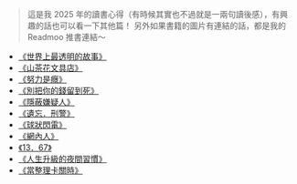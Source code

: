 > 這是我 2025 年的讀書心得（有時候其實也不過就是一兩句讀後感），有興趣的話也可以看一下其他篇！
> 另外如果書籍的圖片有連結的話，都是我的 Readmoo 推書連結～

- [《世界上最透明的故事》](/2025-reading-1)
- [《山茶花文具店》](/2025-reading-2)
- [《努力是癮》](/2025-reading-3)
- [《別把你的錢留到死》](/2025-reading-4)
- [《隱蔽嫌疑人》](/2025-reading-5)
- [《遺忘．刑警》](/2025-reading-6)
- [《球狀閃電》](/2025-reading-7)
- [《網內人》](/2025-reading-8)
- [《13．67》](/2025-reading-9)
- [《人生升級的夜間習慣》](/2025-reading-10)
- [《當整理卡關時》](/2025-reading-11)
